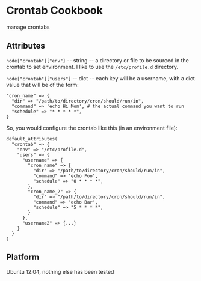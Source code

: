 # Crontab Cookbook

manage crontabs

## Attributes

`node["crontab"]["env"]` -- string -- a directory or file to be sourced in the crontab to set environment. I like to use the `/etc/profile.d` directory.

`node["crontab"]["users"]` -- dict -- each key will be a username, with a dict value that will be of the form:

    "cron_name" => {
      "dir" => "/path/to/directory/cron/should/run/in",
      "command" => 'echo Hi Mom', # the actual command you want to run
      "schedule" => "* * * * *",
    }


So, you would configure the crontab like this (in an environment file):

    default_attributes(
      "crontab" => {
        "env" => "/etc/profile.d",
        "users" => {
          "username" => {
            "cron_name" => {
              "dir" => "/path/to/directory/cron/should/run/in",
              "command" => 'echo Foo',
              "schedule" => "0 * * * *",
            },
            "cron_name_2" => {
              "dir" => "/path/to/directory/cron/should/run/in",
              "command" => 'echo Bar',
              "schedule" => "5 * * * *",
            }
          },
          "username2" => {...}
        }
      }
    )

## Platform

Ubuntu 12.04, nothing else has been tested

